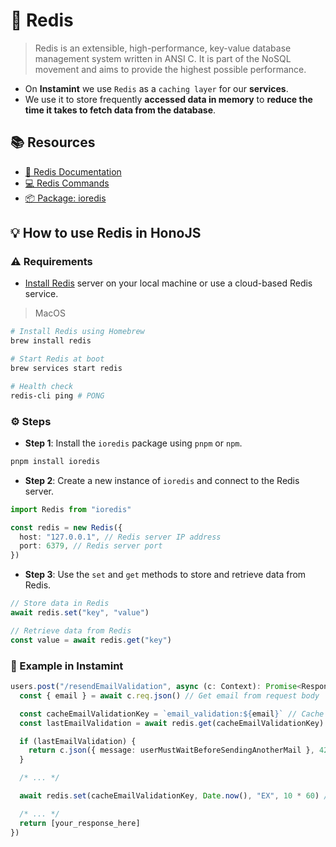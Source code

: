 # 🎒 Redis

> Redis is an extensible, high-performance, key-value database management system written in ANSI C. It is part of the
> NoSQL movement and aims to provide the highest possible performance.

- On **Instamint** we use `Redis` as a `caching layer` for our **services**.
- We use it to store frequently **accessed data in memory** to
  **reduce the time it takes to fetch data from the database**.

## 📚 Resources

- [📝 Redis Documentation](https://redis.io/documentation)
- [💻 Redis Commands](https://redis.io/commands)
- [📦 Package: ioredis](https://www.npmjs.com/package/ioredis)

## 💡 How to use Redis in HonoJS

### ⚠️ Requirements

- [Install Redis](https://redis.io/docs/install/install-redis/) server on your local machine or use a cloud-based Redis
  service.

> MacOS

```bash
# Install Redis using Homebrew
brew install redis

# Start Redis at boot
brew services start redis

# Health check
redis-cli ping # PONG
```

### ⚙️ Steps

- **Step 1**: Install the `ioredis` package using `pnpm` or `npm`.

```bash
pnpm install ioredis
```

- **Step 2**: Create a new instance of `ioredis` and connect to the Redis server.

```ts
import Redis from "ioredis"

const redis = new Redis({
  host: "127.0.0.1", // Redis server IP address
  port: 6379, // Redis server port
})
```

- **Step 3**: Use the `set` and `get` methods to store and retrieve data from Redis.

```ts
// Store data in Redis
await redis.set("key", "value")

// Retrieve data from Redis
const value = await redis.get("key")
```

### 👀 Example in Instamint

```ts
users.post("/resendEmailValidation", async (c: Context): Promise<Response> => {
  const { email } = await c.req.json() // Get email from request body

  const cacheEmailValidationKey = `email_validation:${email}` // Cache key for email validation
  const lastEmailValidation = await redis.get(cacheEmailValidationKey) // Get last email validation from Redis

  if (lastEmailValidation) {
    return c.json({ message: userMustWaitBeforeSendingAnotherMail }, 429) // Return error if user must wait before sending another email
  }

  /* ... */

  await redis.set(cacheEmailValidationKey, Date.now(), "EX", 10 * 60) // Store email validation in Redis

  /* ... */
  return [your_response_here]
})
```
